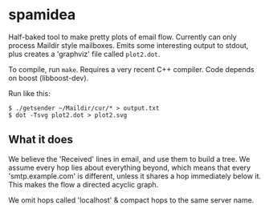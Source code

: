 # spamidea

Half-baked tool to make pretty plots of email flow. Currently can only
process Maildir style mailboxes. Emits some interesting output to stdout,
plus creates a 'graphviz' file called `plot2.dot`. 

To compile, run `make`. Requires a very recent C++ compiler. Code depends on
boost (libboost-dev).

Run like this:

```
$ ./getsender ~/Maildir/cur/* > output.txt
$ dot -Tsvg plot2.dot > plot2.svg
```

## What it does
We believe the 'Received' lines in email, and use them to build a tree. We
assume every hop lies about everything beyond, which means that every
'smtp.example.com' is different, unless it shares a hop immediately below
it. This makes the flow a directed acyclic graph. 

We omit hops called 'localhost' & compact hops to the same server name.

